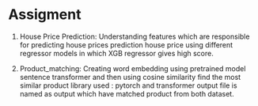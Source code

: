 # Assigment

1) House Price Prediction:
Understanding features which are responsible for predicting house prices
prediction house price using different regressor models in which XGB regressor gives high score.

2) Product_matching:
Creating word embedding using pretrained model sentence transformer and then using cosine similarity find the most similar product
library used : pytorch and transformer
output file is named as output which have matched product from both dataset.
